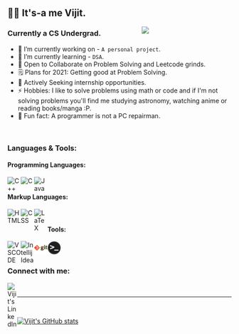 ## 🙋‍♂️ It's-a me Vijit.

<!-- <img src="https://media.giphy.com/media/fAnzw6YK33jMwzp5wp/giphy.gif" align="right"  width="100%"/> -->
<img src="https://media.giphy.com/media/PiQejEf31116URju4V/giphy.gif" align="right"  width="40%"/>

<!-- <img src="https://media.giphy.com/media/11ZSwQNWba4YF2/giphy.gif" align="right" width="200px" height="20%" />
 -->

### Currently a CS Undergrad.

- 🔭 I’m currently working on - `A personal project`.
- 🌱 I’m currently learning - `DSA`.
- 👯 Open to Collaborate on Problem Solving and Leetcode grinds.
- 🗒️ Plans for 2021: Getting good at Problem Solving.
- 💼 Actively Seeking internship opportunities.
- ⚡ Hobbies: I like to solve problems using math or code and if I'm not solving problems you'll find me studying astronomy, watching anime or reading books/manga :P.
- 💬 Fun fact: A programmer is not a PC repairman.

<br/>

### Languages & Tools:

#### Programming Languages:

<img align="left" alt="C++" width="30px" src="https://www.freeiconspng.com/thumbs/c-logo-icon/c--logo-icon-0.png">

<img align="left" alt="C" width="30px" src="https://img.icons8.com/color/50/000000/c-programming.png">

<img align="left" alt="Java" width="30px" src="https://icons8.com/icon/13679/java">

<br/>


#### Markup Languages:

<img align="left" alt="HTML" width="30px" src="https://images.vexels.com/media/users/3/166383/isolated/preview/6024bc5746d7436c727825dc4fc23c22-html-programming-language-icon-by-vexels.png">

<img align="left" alt="CSS" width="30px" src="https://cdn.iconscout.com/icon/free/png-512/css-118-569410.png">

<img align="left" alt="LaTeX" width="30px" src="https://cdn2.iconfinder.com/data/icons/oxygen/128x128/mimetypes/text-x-bibtex.png">

<br/>

#### Tools:

<img align="left" alt="VSCODE" width="30px" src="https://upload.wikimedia.org/wikipedia/commons/thumb/9/9a/Visual_Studio_Code_1.35_icon.svg/1024px-Visual_Studio_Code_1.35_icon.svg.png">

<img align="left" alt="Intellij Idea" width="30px" src="https://img.icons8.com/color/48/000000/intellij-idea.png"/>

<img align="left" alt="GIT" width="30px" src="https://raw.githubusercontent.com/github/explore/80688e429a7d4ef2fca1e82350fe8e3517d3494d/topics/git/git.png">

<img align="left" alt="BASH" width="30px" src="https://raw.githubusercontent.com/github/explore/80688e429a7d4ef2fca1e82350fe8e3517d3494d/topics/terminal/terminal.png">


<br/>
<br/>

### Connect with me:
[<img align="left" alt="Vijit's LinkedIn" width = "22px" src="https://cdn.jsdelivr.net/npm/simple-icons@v3/icons/linkedin.svg" />][linkedin]

<br/>

---

<br/>

[website]: https://blank
[linkedin]: https://www.linkedin.com/in/vijit-kala-95a536198/

[![Vijit's GitHub stats](https://github-readme-stats.vercel.app/api?username=vijit-kala&show_icons=true&theme=dracula)](https://github.com/vijit-kala/github-readme-stats)
